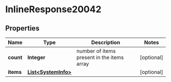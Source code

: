 # InlineResponse20042

## Properties
Name | Type | Description | Notes
------------ | ------------- | ------------- | -------------
**count** | **Integer** | number of items present in the items array |  [optional]
**items** | [**List&lt;SystemInfo&gt;**](SystemInfo.md) |  |  [optional]

